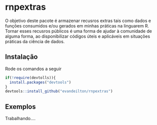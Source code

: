 
<!-- README.md is generated from README.Rmd. Please edit that file -->

# rnpextras

<!-- badges: start -->
<!-- badges: end -->

O objetivo deste pacote é armazenar recusros extras tais como dados e
funções consumidos e/ou gerados em minhas práticas na linguarem R.
Tornar esses recusros públicos é uma forma de ajudar à comunidade de
alguma forma, ao disponibilizar códigos úteis e aplicáveis em situações
práticas da ciência de dados.

## Instalação

Rode os comandos a seguir

``` r
if(!require(devtolls)){
  install.packages("devtools")
}
devtools::install_github("evandeilton/rnpextras")
```

## Exemplos

Trabalhando….
